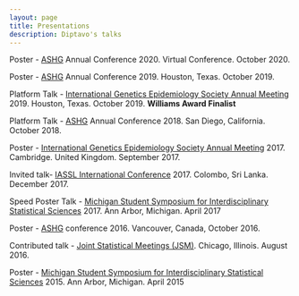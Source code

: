 ```yaml
---
layout: page
title: Presentations
description: Diptavo's talks
---
```


Poster - [ASHG](https://www.ashg.org/) Annual Conference 2020. Virtual Conference. October 2020.

Poster - [ASHG](https://www.ashg.org/) Annual Conference 2019. Houston, Texas. October 2019.

Platform Talk -  [International Genetics Epidemiology Society Annual Meeting](https://www.geneticepi.org/) 2019. Houston, Texas. October 2019. **Williams Award Finalist**

Platform Talk - [ASHG](https://www.ashg.org/) Annual Conference 2018. San Diego, California. October 2018.

Poster - [International Genetics Epidemiology Society Annual Meeting](https://www.geneticepi.org/) 2017. Cambridge. United Kingdom. September 2017.

Invited talk- [IASSL International Conference](https://www.iappstat.lk/home/icas2017/index.html)  2017. Colombo, Sri Lanka. December 2017.   

Speed Poster Talk - [Michigan  Student  Symposium  for  Interdisciplinary  Statistical  Sciences]((https://sites.lsa.umich.edu/mssiss/)) 2017. Ann Arbor, Michigan. April 2017

Poster - [ASHG](https://www.ashg.org/) conference 2016. Vancouver, Canada, October 2016. 

Contributed talk - [Joint Statistical Meetings (JSM)](https://ww2.amstat.org/). Chicago, Illinois. August 2016. 

Poster - [Michigan  Student  Symposium  for  Interdisciplinary  Statistical  Sciences]((https://sites.lsa.umich.edu/mssiss/)) 2015. Ann Arbor, Michigan. April 2015


